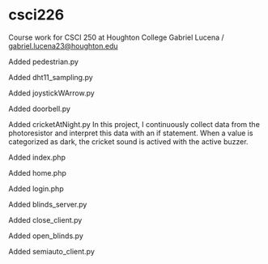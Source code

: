 # csci226
Course work for CSCI 250 at Houghton College
Gabriel Lucena / gabriel.lucena23@houghton.edu

Added pedestrian.py

Added dht11_sampling.py

Added joystickWArrow.py

Added doorbell.py

Added cricketAtNight.py 
In this project, I continuously collect data from the photoresistor and
interpret this data with an if statement. When a value is categorized as
dark, the cricket sound is actived with the active buzzer.

Added index.php

Added home.php

Added login.php

Added blinds_server.py

Added close_client.py

Added open_blinds.py

Added semiauto_client.py